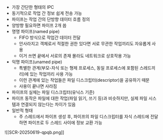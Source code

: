 - 가장 간단한 형태의 IPC
- 동기적으로 작업 간 정보 쉽게 전송 가능
- 파이프는 작업 간의 단방향 데이터 흐름 정의
- 양방향 필요하면 파이프 2개 씀
- 명명 파이프(named pipe)
	- FIFO 방식으로 작업간 데이터 전달
	- 안사라지고 객체로서 적절한 권한 있다면 서로 무관한 작업끼리도 자유롭게 사용
	- 이거 쓰면 끝에서 서로의 존재 몰라도 네트워크로 상호작용 가능
- 익명 파이프(unamed pipe)
	- 특별한 관계(부모-자식 또는 형제 프로세스, 동일 프로세스에 포함된 스레드끼리)에 있는 작업끼리 사용 가능
	- 이런 관계에 있는 작업들은 파일 디스크립터(descriptor)을 공유하기 때문
	- 사용이 끝나면 사라짐
- 파이프의 실체는 파일 디스크립터(유닉스 기준)
- 파이프 동작은 파일에 대한 작업(파일 읽기, 쓰기 등)과 비슷하지만, 실제 파일 시스템과 연결되지 않는다는 차이가 있음
- 일반적 형태
	- 주 스레드에서 파이프 생성 후, 파이프의 파일 디스크립터를 자식 스레드에 전달하면 파이프로 두 스레드 사이에 정보 교환 가능

![[SCR-20250619-qpqb.png]]